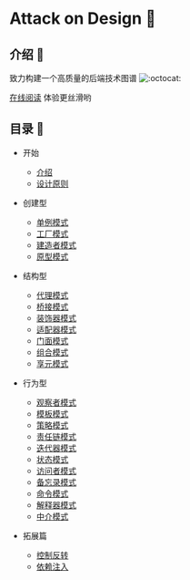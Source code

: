 # Attack on Design 🪼

## 介绍 🐙

致力构建一个高质量的后端技术图谱 ![:octocat:](https://github.githubassets.com/images/icons/emoji/octocat.png)


[在线阅读](https://attack-on-backend.github.io/design/) 体验更丝滑哟 


## 目录 🚀

* 开始

  * [介绍](/README.md)
  * [设计原则](/principles.md)

* 创建型

  * [单例模式](/singleton.md)
  * [工厂模式](/factory.md)
  * [建造者模式](/builder.md)
  * [原型模式](/prototype.md)

* 结构型

  * [代理模式](/proxy.md)
  * [桥接模式](/bridge.md)
  * [装饰器模式](/decorator.md)
  * [适配器模式](/adapter.md)
  * [门面模式](/facade.md)
  * [组合模式](/composite.md)
  * [享元模式](/flyweight.md)

* 行为型

  * [观察者模式](/observer.md)
  * [模板模式](/template.md)
  * [策略模式](/strategy.md)
  * [责任链模式](/chain.md)
  * [迭代器模式](/iterator.md)
  * [状态模式](/state.md)
  * [访问者模式](/visitor.md)
  * [备忘录模式](/memento.md)
  * [命令模式](/command.md)
  * [解释器模式](/interpreter.md)
  * [中介模式](/mediator.md)

* 拓展篇

  * [控制反转](/ioc.md)
  * [依赖注入](/dic.md)